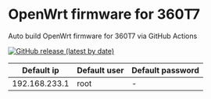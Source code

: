 # OpenWrt firmware for 360T7

Auto build OpenWrt firmware for 360T7 via GitHub Actions

[![GitHub release (latest by date)](https://img.shields.io/github/v/release/sagehou/360T7-ImmortalWrt?style=for-the-badge&label=Download)](https://github.com/sagehou/360T7-ImmortalWrt/releases/latest)

| Default ip | Default user | Default password |
| --- | --- | --- | 
| 192.168.233.1 | root | - |